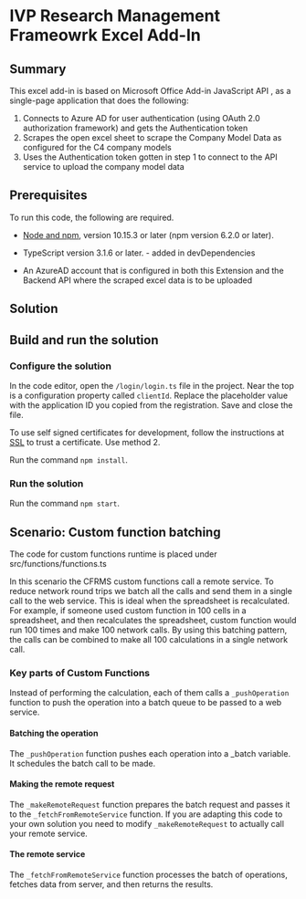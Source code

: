 # IVP Research Management Frameowrk Excel Add-In

## Summary

This excel add-in is based on Microsoft Office Add-in JavaScript API , as a single-page application that does the following:
1. Connects to Azure AD for user authentication (using OAuth 2.0 authorization framework) and gets the Authentication token
2. Scrapes the open excel sheet to scrape the Company Model Data as configured for the C4 company models
3. Uses the Authentication token gotten in step 1 to connect to the API service to upload the company model data


## Prerequisites

To run this code, the following are required.

* [Node and npm](https://nodejs.org/en/), version 10.15.3 or later (npm version 6.2.0 or later).

* TypeScript version 3.1.6 or later.  - added in devDependencies

* An AzureAD account that is configured in both this Extension and the Backend API where the scraped excel data is to be uploaded

## Solution


## Build and run the solution

### Configure the solution
 In the code editor, open the `/login/login.ts` file in the project. Near the top is a configuration property called `clientId`. Replace the placeholder value with the application ID you copied from the registration. Save and close the file.

To use self signed certificates for development, follow the instructions at [SSL](https://github.com/OfficeDev/generator-office/blob/master/src/docs/ssl.md#method-2-manually-install-the-certificate) to trust a certificate. Use method 2.

Run the command `npm install`.

### Run the solution

Run the command `npm start`.


## Scenario: Custom function batching

The code for custom functions runtime is placed under src/functions/functions.ts

In this scenario the CFRMS custom functions call a remote service. To reduce network round trips we batch all the calls and send them in a single call to the web service. This is ideal when the spreadsheet is recalculated. For example, if someone used custom function in 100 cells in a spreadsheet, and then recalculates the spreadsheet, custom function would run 100 times and make 100 network calls. By using this batching pattern, the calls can be combined to make all 100 calculations in a single network call.

### Key parts of Custom Functions
Instead of performing the calculation, each of them calls a `_pushOperation` function to push the operation into a batch queue to be passed to a web service.

#### Batching the operation
The `_pushOperation` function pushes each operation into a _batch variable. It schedules the batch call to be made.

#### Making the remote request
The `_makeRemoteRequest` function prepares the batch request and passes it to the `_fetchFromRemoteService` function. If you are adapting this code to your own solution you need to modify `_makeRemoteRequest` to actually call your remote service.

#### The remote service
The `_fetchFromRemoteService` function processes the batch of operations, fetches data from server, and then returns the results.